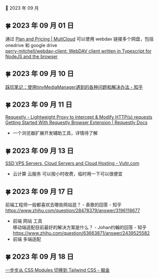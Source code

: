 🍉 2023 年 09 月


## 🍀 2023 年 09 月 01 日

 通过 [Plan and Pricing | MultCloud](https://www.multcloud.com/price.html ) 可以使用 webdav 链接多个网盘，包括 onedrive 和 google drive  
 [perry-mitchell/webdav-client: WebDAV client written in Typescript for NodeJS and the browser](https://github.com/perry-mitchell/webdav-client )  
  




## 🍀 2023 年 09 月 10 日

 [踩坑笔记：使用tinyMediaManager遇到的各种问题和解决办法 - 知乎](https://zhuanlan.zhihu.com/p/150590415 )  
  




## 🍀 2023 年 09 月 11 日

 [Requestly - Lightweight Proxy to Intercept & Modify HTTP(s) requests](https://app.requestly.io/api-client )  
 [Getting Started With Requestly Browser Extension | Requestly Docs](https://docs.requestly.io/browser-extension/chrome )  
  - 一个浏览器扩展开发辅助工具，详情待了解  
  




## 🍀 2023 年 09 月 13 日

 [SSD VPS Servers, Cloud Servers and Cloud Hosting - Vultr.com](https://www.vultr.com/ )  
  - 云计算 云服务 可以按小时收费，临时用一下可以很便宜  
  




## 🍀 2023 年 09 月 17 日

 前端工程师一般都喜欢去哪些网站逛？ - 表歌的回答 - 知乎  
  https://www.zhihu.com/question/28478379/answer/3196118677  
  - 前端 网站 工具  
 移动端适配目前最好的解决方案是什么？ - Johan约翰的回答 - 知乎  
  https://www.zhihu.com/question/63663871/answer/2439525582  
  - 前端 多端适配  
  




## 🍀 2023 年 09 月 18 日

 [一步步从 CSS Modules 切换到 Tailwind CSS - 掘金](https://juejin.cn/post/7237425753612288055 )  
  
  


